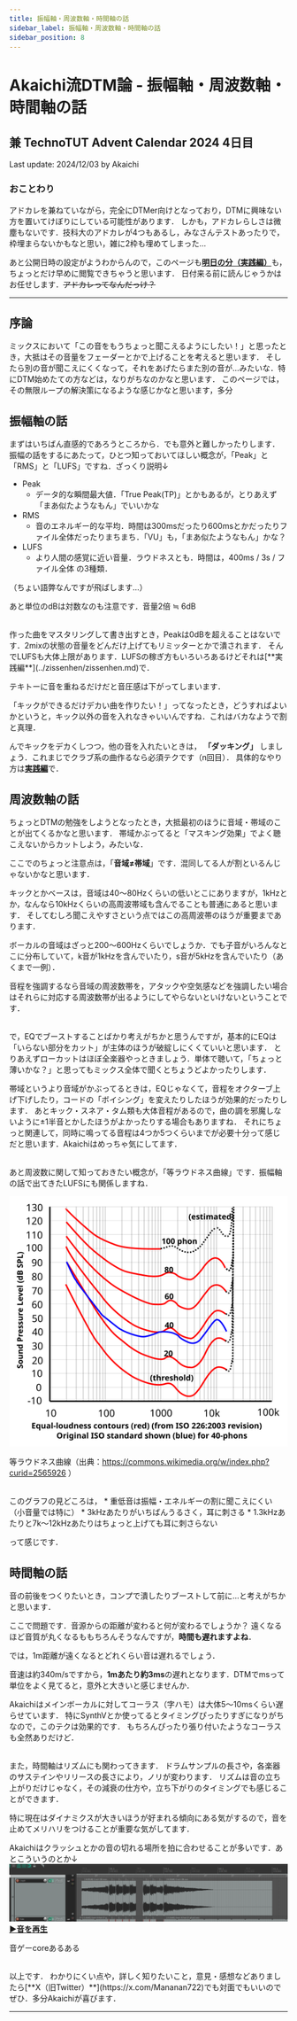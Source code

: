 ```yaml
---
title: 振幅軸・周波数軸・時間軸の話
sidebar_label: 振幅軸・周波数軸・時間軸の話
sidebar_position: 8
---
```

# Akaichi流DTM論 - 振幅軸・周波数軸・時間軸の話
## 兼 TechnoTUT Advent Calendar 2024 4日目
Last update: 2024/12/03 by Akaichi

### おことわり
アドカレを兼ねていながら，完全にDTMer向けとなっており，DTMに興味ない方を置いてけぼりにしている可能性があります．
しかも，アドカレらしさは微塵もないです．技科大のアドカレが4つもあるし，みなさんテストあったりで，枠埋まらないかもなと思い，雑に2枠も埋めてしまった…

あと公開日時の設定がようわからんので，このページも[**明日の分（実践編）**](../zissenhen/zissenhen.md)も，ちょっとだけ早めに閲覧できちゃうと思います．
日付来る前に読んじゃうかはお任せします．~~アドカレってなんだっけ？~~

---

## 序論
ミックスにおいて「この音をもうちょっと聞こえるようにしたい！」と思ったとき，大抵はその音量をフェーダーとかで上げることを考えると思います．
そしたら別の音が聞こえにくくなって，それをあげたらまた別の音が…みたいな．特にDTM始めたての方などは，なりがちなのかなと思います．
このページでは，その無限ループの解決策になるような感じかなと思います，多分

## 振幅軸の話
まずはいちばん直感的であろうところから．でも意外と難しかったりします．
振幅の話をするにあたって，ひとつ知っておいてほしい概念が，「Peak」と「RMS」と「LUFS」ですね．ざっくり説明↓
* Peak
	* データ的な瞬間最大値．「True Peak(TP)」とかもあるが，とりあえず「まあ似たようなもん」でいいかな
* RMS
	* 音のエネルギー的な平均．時間は300msだったり600msとかだったりファイル全体だったりまちまち．「VU」も，「まあ似たようなもん」かな？
* LUFS
	* より人間の感覚に近い音量．ラウドネスとも．時間は，400ms / 3s / ファイル全体 の3種類．

（ちょい語弊なんですが飛ばします…）

あと単位のdBは対数なのも注意です．音量2倍 ≒ 6dB

<br />
作った曲をマスタリングして書き出すとき，Peakは0dBを超えることはないです．2mixの状態の音量をどんだけ上げてもリミッターとかで潰されます．
そんでLUFSも大体上限があります．LUFSの稼ぎ方もいろいろあるけどそれは[**実践編**](../zissenhen/zissenhen.md)で．

テキトーに音を重ねるだけだと音圧感は下がってしまいます．

「キックができるだけデカい曲を作りたい！」ってなったとき，どうすればよいかというと，キック以外の音を入れなきゃいいんですね．これはバカなようで割と真理．

んでキックをデカくしつつ，他の音を入れたいときは， **「ダッキング」** しましょう．これまじでクラブ系の曲作るなら必須テクです（n回目）．
具体的なやり方は[**実践編**](../zissenhen/zissenhen.md)で．

## 周波数軸の話
ちょっとDTMの勉強をしようとなったとき，大抵最初のほうに音域・帯域のことが出てくるかなと思います．
帯域かぶってると「マスキング効果」でよく聴こえないからカットしよう，みたいな．

ここでのちょっと注意点は，「**音域≠帯域**」です．混同してる人が割といるんじゃないかなと思います．

キックとかベースは，音域は40～80Hzくらいの低いとこにありますが，1kHzとか，なんなら10kHzくらいの高周波帯域も含んでることも普通にあると思います．
そしてむしろ聞こえやすさという点ではこの高周波帯のほうが重要まであります．

ボーカルの音域はざっと200～600Hzくらいでしょうか．でも子音がいろんなとこに分布していて，k音が1kHzを含んでいたり，s音が5kHzを含んでいたり（あくまで一例）．

音程を強調するなら音域の周波数帯を，アタックや空気感などを強調したい場合はそれらに対応する周波数帯が出るようにしてやらないといけないということです．

<br />
で，EQでブーストすることばかり考えがちかと思うんですが，基本的にEQは「いらない部分をカット」が主体のほうが破綻しにくくていいと思います．
とりあえずローカットはほぼ全楽器やっときましょう．単体で聴いて，「ちょっと薄いかな？」と思ってもミックス全体で聞くとちょうどよかったりします．

帯域というより音域がかぶってるときは，EQじゃなくて，音程をオクターブ上げ下げしたり，コードの「ボイシング」を変えたりしたほうが効果的だったりします．
あとキック・スネア・タム類も大体音程があるので，曲の調を邪魔しないように±1半音とかしたほうがよかったりする場合もありますね．
それにちょっと関連して，同時に鳴ってる音程は4つか5つくらいまでが必要十分って感じだと思います．Akaichiはめっちゃ気にしてます．

<br />
あと周波数に関して知っておきたい概念が，「等ラウドネス曲線」です．振幅軸の話で出てきたLUFSにも関係しますね．

![等ラウドネス曲線](535px-Lindos1.png)

等ラウドネス曲線（出典：https://commons.wikimedia.org/w/index.php?curid=2565926 ）

<br />
このグラフの見どころは，
* 重低音は振幅・エネルギーの割に聞こえにくい（小音量では特に）
* 3kHzあたりがいちばんうるさく，耳に刺さる
* 1.3kHzあたりと7k～12kHzあたりはちょっと上げても耳に刺さらない

って感じです．

## 時間軸の話
音の前後をつくりたいとき，コンプで潰したりブーストして前に…と考えがちかと思います．

ここで問題です．音源からの距離が変わると何が変わるでしょうか？
遠くなるほど音質が丸くなるももちろんそうなんですが，**時間も遅れますよね**．

では，1m距離が遠くなるとどれくらい音は遅れるでしょう．

音速は約340m/sですから，**1mあたり約3ms**の遅れとなります．DTMでmsって単位をよく見てると，意外と大きいと感じませんか．

Akaichiはメインボーカルに対してコーラス（字ハモ）は大体5～10msくらい遅らせています．
特にSynthVとか使ってるとタイミングぴったりすぎになりがちなので，このテクは効果的です．
もちろんぴったり張り付いたようなコーラスも全然ありだけど．

<br />
また，時間軸はリズムにも関わってきます．
ドラムサンプルの長さや，各楽器のサステインやリリースの長さにより，ノリが変わります．
リズムは音の立ち上がりだけじゃなく，その減衰の仕方や，立ち下がりのタイミングでも感じることができます．

特に現在はダイナミクスが大きいほうが好まれる傾向にある気がするので，音を止めてメリハリをつけることが重要な気がしてます．

Akaichiはクラッシュとかの音の切れる場所を拍に合わせることが多いです．あとこういうのとか↓
![クラッシュチョーク](crash_choke.png)
[**▶音を再生**](crash_choke.mp3)

音ゲーcoreあるある

<br />
以上です．
わかりにくい点や，詳しく知りたいこと，意見・感想などありましたら[**X（旧Twitter）**](https://x.com/Mananan722)でも対面でもいいのでぜひ．多分Akaichiが喜びます．

---
